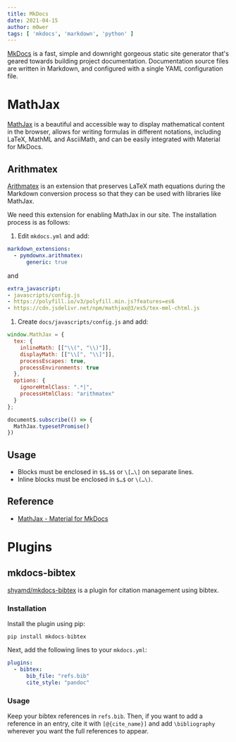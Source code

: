 ```yaml
---
title: MkDocs
date: 2021-04-15
author: m0wer
tags: [ 'mkdocs', 'markdown', 'python' ]
---
```


[MkDocs](https://www.mkdocs.org/) is a fast, simple and downright gorgeous
static site generator that's
geared towards building project documentation. Documentation source files are
written in Markdown, and configured with a single YAML configuration file.

# MathJax

[MathJax](https://www.mathjax.org/) is a beautiful and accessible way to
display mathematical content in the browser, allows for writing formulas in
different notations, including LaTeX, MathML and AsciiMath, and can be easily
integrated with Material for MkDocs.

## Arithmatex

[Arithmatex](https://facelessuser.github.io/pymdown-extensions/extensions/arithmatex/)
is an extension that preserves LaTeX math equations during the Markdown
conversion process so that they can be used with libraries like MathJax.

We need this extension for enabling MathJax in our site. The installation
process is as follows:

1. Edit `mkdocs.yml` and add:
  ```yaml
  markdown_extensions:
    - pymdownx.arithmatex:
        generic: true
  ```
  and
  ```yaml
  extra_javascript:
  - javascripts/config.js
  - https://polyfill.io/v3/polyfill.min.js?features=es6
  - https://cdn.jsdelivr.net/npm/mathjax@3/es5/tex-mml-chtml.js
  ```
1. Create `docs/javascripts/config.js` and add:
  ```javascript
  window.MathJax = {
    tex: {
      inlineMath: [["\\(", "\\)"]],
      displayMath: [["\\[", "\\]"]],
      processEscapes: true,
      processEnvironments: true
    },
    options: {
      ignoreHtmlClass: ".*|",
      processHtmlClass: "arithmatex"
    }
  };

  document$.subscribe(() => {
    MathJax.typesetPromise()
  })
  ```
## Usage

* Blocks must be enclosed in `$$…$$` or `\[…\]` on separate lines.
* Inline blocks must be enclosed in `$…$` or `\(…\)`.

## Reference

* [MathJax - Material for MkDocs](https://squidfunk.github.io/mkdocs-material/reference/mathjax/)

# Plugins

## mkdocs-bibtex

[shyamd/mkdocs-bibtex](https://github.com/shyamd/mkdocs-bibtex) is a plugin for
citation management using bibtex.

### Installation

Install the plugin using pip:

```
pip install mkdocs-bibtex
```

Next, add the following lines to your `mkdocs.yml`:

```yml
plugins:
  - bibtex:
      bib_file: "refs.bib"
      cite_style: "pandoc"
```

### Usage

Keep your bibtex references in `refs.bib`. Then, if you want to add a reference
in an entry, cite it with `[@{cite_name}]` and add `\bibliography` wherever you
want the full references to appear.
